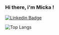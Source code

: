 ### Hi there, i'm Micka !

[![Linkedin Badge](https://img.shields.io/badge/-mickael-murmann-blue?style=flat-square&logo=Linkedin&logoColor=white&link=https://www.linkedin.com/in/mickaël-murmann-3138a715/)](https://www.linkedin.com/in/mickaël-murmann-3138a715/)



![Top Langs](https://github-readme-stats.vercel.app/api/top-langs/?username=mikeheul&layout=compact)

<!--
**mikeheul/mikeheul** is a ✨ _special_ ✨ repository because its `README.md` (this file) appears on your GitHub profile.

Here are some ideas to get you started:

- 🔭 I’m currently working on ...
- 🌱 I’m currently learning ...
- 👯 I’m looking to collaborate on ...
- 🤔 I’m looking for help with ...
- 💬 Ask me about ...
- 📫 How to reach me: ...
- 😄 Pronouns: ...
- ⚡ Fun fact: ...
-->
